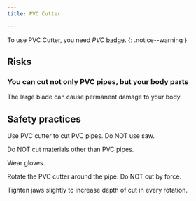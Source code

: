 ```yaml
---
title: PVC Cutter

---
```


To use PVC Cutter, you need _PVC_ [badge](../../badges/).
{: .notice--warning }

## Risks

### You can cut not only PVC pipes, but your body parts

The large blade can cause permanent damage to your body.

## Safety practices

Use PVC cutter to cut PVC pipes. Do NOT use saw.

Do NOT cut materials other than PVC pipes.

Wear gloves.

Rotate the PVC cutter around the pipe. Do NOT cut by force.

Tighten jaws slightly to increase depth of cut in every rotation.
